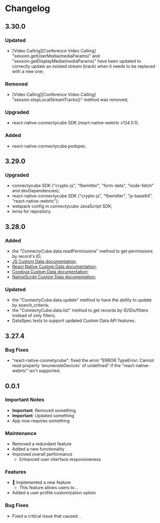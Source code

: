 # Changelog

## 3.30.0

### Updated

- [Video Calling][Conference Video Calling] "session.getUserMedia(mediaParams)" and "session.getDisplayMedia(mediaParams)" have been updated to correctly update an existed stream (track) when it needs to be replaced with a new one;

### Removed

- [Video Calling][Conference Video Calling] "session.stopLocalStreamTracks()" method was removed;

### Upgraded

- react-native-connectycube SDK (react-native-webrtc v124.0.1);

### Added

- react-native-connectycube.podspec.


## 3.29.0

### Upgraded

- connectycube SDK ("crypto-js", "fbemitter", "form-data", "node-fetch" and devDependencies);
- react-native-connectycube SDK ("crypto-js", "fbemitter", "js-base64", "react-native-webrtc");
- webpack config in connectycube JavaScript SDK;
- lerna for repository.

## 3.28.0

### Added

- the "ConnectyCube.data.readPermissions" method to get permissions by record's ID;
- [JS Custom Data documentation](https://developers.connectycube.com/js/custom-data);
- [React Native Custom Data documentation](https://developers.connectycube.com/reactnative/custom-data);
- [Cordova Custom Data documentation](https://developers.connectycube.com/cordova/custom-data);
- [NativeScript Custom Data documentation](https://developers.connectycube.com/nativescript/custom-data); 

### Updated

- the "ConnectyCube.data.update" method to have the ability to update by search_criteria;
- the "ConnectyCube.data.list" method to get records by ID/IDs/filters instead of only filters;
- DataSpec tests to support updated Custom Data API features.

## 3.27.4

### Bug Fixes

- "react-native-connetycube": fixed the error "ERROR TypeError: Cannot read property 'enumerateDevices' of undefined" if the "react-native-webrtc" isn't supported.

## 0.0.1

### Important Notes

- **Important**: Removed something
- **Important**: Updated something
- App now requires something

### Maintenance

- Removed a redundant feature
- Added a new functionality
- Improved overall performance
    - Enhanced user interface responsiveness

### Features

- :tada: Implemented a new feature
    - This feature allows users to...
- Added a user profile customization option

### Bug Fixes

- Fixed a critical issue that caused...
